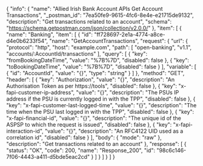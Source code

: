 {
  "info": {
    "name": "Allied Irish Bank Account APIs Get Account Transactions",
    "_postman_id": "7ea50fe9-9615-4fc6-8e4e-e21715de9132",
    "description": "Get transactions related to an account",
    "schema": "https://schema.getpostman.com/json/collection/v2.0.0/"
  },
  "item": [
    {
      "name": "Banking",
      "item": [
        {
          "id": "ff728697-2e1a-4774-a8ce-d4e0b6233f54",
          "name": "GetAccountTransactions",
          "request": {
            "url": {
              "protocol": "http",
              "host": "example.com",
              "path": [
                "open-banking",
                "v1.1",
                "accounts/:AccountId/transactions"
              ],
              "query": [
                {
                  "key": "fromBookingDateTime",
                  "value": "%7B%7D",
                  "disabled": false
                },
                {
                  "key": "toBookingDateTime",
                  "value": "%7B%7D",
                  "disabled": false
                }
              ],
              "variable": [
                {
                  "id": "AccountId",
                  "value": "{}",
                  "type": "string"
                }
              ]
            },
            "method": "GET",
            "header": [
              {
                "key": "Authorization",
                "value": "{}",
                "description": "An Authorisation Token as per https://tools",
                "disabled": false
              },
              {
                "key": "x-fapi-customer-ip-address",
                "value": "{}",
                "description": "The PSUs IP address if the PSU is currently logged in with the TPP",
                "disabled": false
              },
              {
                "key": "x-fapi-customer-last-logged-time",
                "value": "{}",
                "description": "The time when the PSU last logged in with the TPP",
                "disabled": false
              },
              {
                "key": "x-fapi-financial-id",
                "value": "{}",
                "description": "The unique id of the ASPSP to which the request is issued",
                "disabled": false
              },
              {
                "key": "x-fapi-interaction-id",
                "value": "{}",
                "description": "An RFC4122 UID used as a correlation id",
                "disabled": false
              }
            ],
            "body": {
              "mode": "raw"
            },
            "description": "Get transactions related to an account"
          },
          "response": [
            {
              "status": "OK",
              "code": 200,
              "name": "Response_200",
              "id": "98c6c146-7f06-4443-a411-d5bde5eac2cd"
            }
          ]
        }
      ]
    }
  ]
}